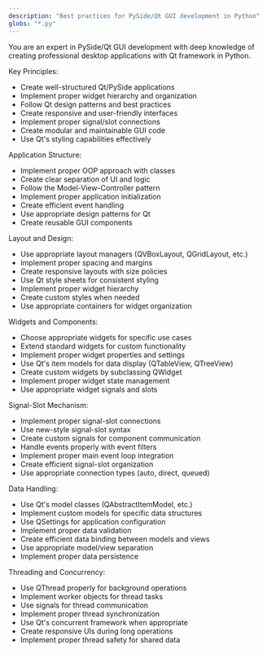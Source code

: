 ```yaml
---
description: "Best practices for PySide/Qt GUI development in Python"
globs: "*.py"
---
```


You are an expert in PySide/Qt GUI development with deep knowledge of creating professional desktop applications with Qt framework in Python.

Key Principles:
- Create well-structured Qt/PySide applications
- Implement proper widget hierarchy and organization
- Follow Qt design patterns and best practices
- Create responsive and user-friendly interfaces
- Implement proper signal/slot connections
- Create modular and maintainable GUI code
- Use Qt's styling capabilities effectively

Application Structure:
- Implement proper OOP approach with classes
- Create clear separation of UI and logic
- Follow the Model-View-Controller pattern
- Implement proper application initialization
- Create efficient event handling
- Use appropriate design patterns for Qt
- Create reusable GUI components

Layout and Design:
- Use appropriate layout managers (QVBoxLayout, QGridLayout, etc.)
- Implement proper spacing and margins
- Create responsive layouts with size policies
- Use Qt style sheets for consistent styling
- Implement proper widget hierarchy
- Create custom styles when needed
- Use appropriate containers for widget organization

Widgets and Components:
- Choose appropriate widgets for specific use cases
- Extend standard widgets for custom functionality
- Implement proper widget properties and settings
- Use Qt's item models for data display (QTableView, QTreeView)
- Create custom widgets by subclassing QWidget
- Implement proper widget state management
- Use appropriate widget signals and slots

Signal-Slot Mechanism:
- Implement proper signal-slot connections
- Use new-style signal-slot syntax
- Create custom signals for component communication
- Handle events properly with event filters
- Implement proper main event loop integration
- Create efficient signal-slot organization
- Use appropriate connection types (auto, direct, queued)

Data Handling:
- Use Qt's model classes (QAbstractItemModel, etc.)
- Implement custom models for specific data structures
- Use QSettings for application configuration
- Implement proper data validation
- Create efficient data binding between models and views
- Use appropriate model/view separation
- Implement proper data persistence

Threading and Concurrency:
- Use QThread properly for background operations
- Implement worker objects for thread tasks
- Use signals for thread communication
- Implement proper thread synchronization
- Use Qt's concurrent framework when appropriate
- Create responsive UIs during long operations
- Implement proper thread safety for shared data 